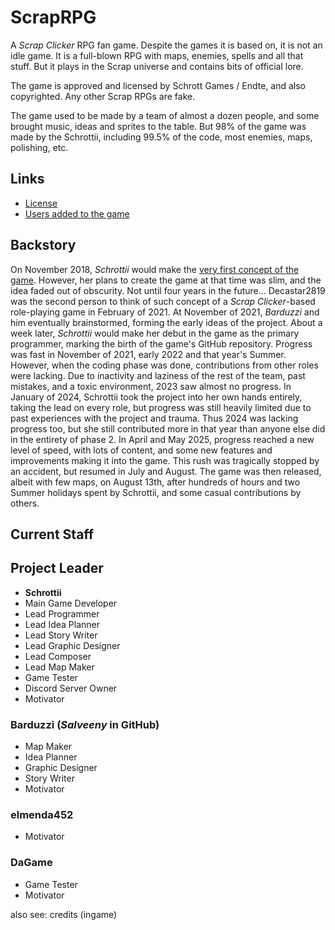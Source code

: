 # ScrapRPG
A *Scrap Clicker* RPG fan game. Despite the games it is based on, it is not an idle game. It is a full-blown RPG with maps, enemies, spells and all that stuff. But it plays in the Scrap universe and contains bits of official lore. 

The game is approved and licensed by Schrott Games / Endte, and also copyrighted. Any other Scrap RPGs are fake. 

The game used to be made by a team of almost a dozen people, and some brought music, ideas and sprites to the table. But 98% of the game was made by the Schrottii, including 99.5% of the code, most enemies, maps, polishing, etc.

## Links
- [License](LICENSE.md)
- [Users added to the game](Users.md)

## Backstory
On November 2018, *Schrottii* would make the [very first concept of the game](https://media.discordapp.net/attachments/905449922634080347/1000433408536739952/scraprpg.png?width=439&height=675). However, her plans to create the game at that time was slim, and the idea faded out of obscurity. Not until four years in the future...
Decastar2819 was the second person to think of such concept of a *Scrap Clicker*-based role-playing game in February of 2021. At November of 2021, *Barduzzi* and him eventually brainstormed, forming the early ideas of the project. About a week later, *Schrottii* would make her debut in the game as the primary programmer, marking the birth of the game's GitHub repository.
Progress was fast in November of 2021, early 2022 and that year's Summer. However, when the coding phase was done, contributions from other roles were lacking. Due to inactivity and laziness of the rest of the team, past mistakes, and a toxic environment, 2023 saw almost no progress. In January of 2024, Schrottii took the project into her own hands entirely, taking the lead on every role, but progress was still heavily limited due to past experiences with the project and trauma. Thus 2024 was lacking progress too, but she still contributed more in that year than anyone else did in the entirety of phase 2.
In April and May 2025, progress reached a new level of speed, with lots of content, and some new features and improvements making it into the game. This rush was tragically stopped by an accident, but resumed in July and August. The game was then released, albeit with few maps, on August 13th, after hundreds of hours and two Summer holidays spent by Schrottii, and some casual contributions by others.

## Current Staff
## Project Leader
- **Schrottii**
- Main Game Developer
- Lead Programmer
- Lead Idea Planner
- Lead Story Writer
- Lead Graphic Designer
- Lead Composer
- Lead Map Maker
- Game Tester
- Discord Server Owner
- Motivator

### Barduzzi (*Salveeny* in GitHub)
- Map Maker
- Idea Planner
- Graphic Designer
- Story Writer
- Motivator

### elmenda452
- Motivator

### DaGame
- Game Tester
- Motivator 

also see: credits (ingame)